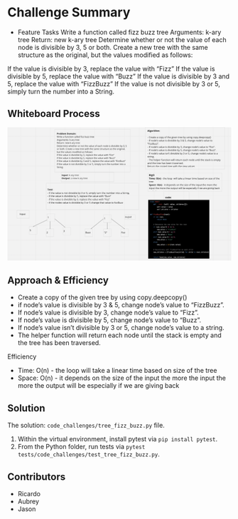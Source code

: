 # Challenge Summary

* Feature Tasks
Write a function called fizz buzz tree
Arguments: k-ary tree
Return: new k-ary tree
Determine whether or not the value of each node is divisible by 3, 5 or both. Create a new tree with the same structure as the original, but the values modified as follows:

If the value is divisible by 3, replace the value with “Fizz”
If the value is divisible by 5, replace the value with “Buzz”
If the value is divisible by 3 and 5, replace the value with “FizzBuzz”
If the value is not divisible by 3 or 5, simply turn the number into a String.

## Whiteboard Process

![Tree Fizz Buzz](whiteboard3.png)

## Approach & Efficiency

- Create a copy of the given tree by using copy.deepcopy()
- if node’s value is divisible by 3 & 5, change node’s value to “FizzBuzz”.
- If node’s value is divisible by 3, change node’s value to “Fizz”.
- If node’s value is divisible by 5, change node’s value to “Buzz”.
- If node’s value isn’t divisible by 3 or 5, change node’s value to a string.
- The helper function will return each node until the stack is empty and the tree has been traversed.

Efficiency
- Time: O(n) - the loop  will take a linear time based on size of the tree
- Space: O(n) - it depends on the size of the input the more the input the more the output will be especially if we are giving back

## Solution

The solution: `code_challenges/tree_fizz_buzz.py` file.

1. Within the virtual environment, install pytest via `pip install pytest`.
2. From the Python folder, run tests via `pytest tests/code_challenges/test_tree_fizz_buzz.py`.

## Contributors

- Ricardo
- Aubrey
- Jason
